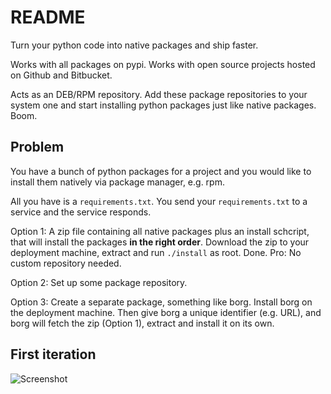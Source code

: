 README
======

Turn your python code into native packages and ship faster.

Works with all packages on pypi. Works with open source projects
hosted on Github and Bitbucket.

Acts as an DEB/RPM repository. Add these package repositories
to your system one and start installing python packages
just like native packages. Boom.


Problem
-------

You have a bunch of python packages for a project and you would like
to install them natively via package manager, e.g. rpm.

All you have is a `requirements.txt`. You send your `requirements.txt`
to a service and the service responds.

Option 1: A zip file containing all native packages plus an install
schcript, that will install the packages **in the right order**.
Download the zip to your deployment machine, extract and run `./install`
as root. Done. Pro: No custom repository needed.

Option 2: Set up some package repository.

Option 3: Create a separate package, something like borg. Install
borg on the deployment machine. Then give borg a unique
identifier (e.g. URL), and borg will fetch the zip (Option 1),
extract and install it on its own.


First iteration
---------------

![Screenshot](http://i.imgur.com/ubCMsdU.png)
